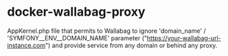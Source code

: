 # docker-wallabag-proxy
AppKernel.php file that permits to Wallabag to ignore 'domain_name' / 'SYMFONY__ENV__DOMAIN_NAME' parameter ("https://your-wallabag-url-instance.com") and provide service from any domain or behind any proxy.
